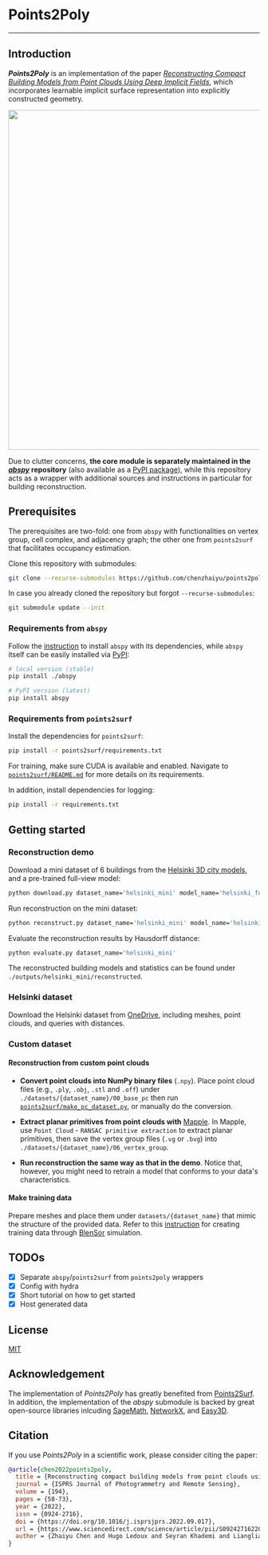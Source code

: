 # Points2Poly

-----------

## Introduction

***Points2Poly*** is an implementation of the paper [*Reconstructing Compact Building Models from Point Clouds Using Deep Implicit Fields*](https://www.sciencedirect.com/science/article/pii/S0924271622002611), which incorporates learnable implicit surface representation into explicitly constructed geometry.

<p align="center">
<img src="https://raw.githubusercontent.com/chenzhaiyu/points2poly/master/docs/images/teaser.png" width="680"/>
</p>

Due to clutter concerns, **the core module is separately maintained in the [*abspy*](https://github.com/chenzhaiyu/abspy) repository** (also available as a [PyPI package](https://pypi.org/project/abspy/)), while this repository acts as a wrapper with additional sources and instructions in particular for building reconstruction.

## Prerequisites

The prerequisites are two-fold: one from `abspy` with functionalities on vertex group, cell complex, and adjacency graph; the other one from `points2surf` that facilitates occupancy estimation.

Clone this repository with submodules:
```bash
git clone --recurse-submodules https://github.com/chenzhaiyu/points2poly
```

In case you already cloned the repository but forgot `--recurse-submodules`:
```bash
git submodule update --init
```

### Requirements from `abspy` 

Follow the [instruction](https://github.com/chenzhaiyu/abspy#installation) to install `abspy` with its dependencies, while `abspy` itself can be easily installed via [PyPI](https://pypi.org/project/abspy/):
```bash
# local version (stable)
pip install ./abspy

# PyPI version (latest)
pip install abspy
```

###  Requirements from `points2surf`

Install the dependencies for `points2surf`:

```bash
pip install -r points2surf/requirements.txt
```

For training, make sure CUDA is available and enabled.
Navigate to [`points2surf/README.md`](https://github.com/ErlerPhilipp/points2surf) for more details on its requirements.

In addition, install dependencies for logging:

```bash
pip install -r requirements.txt
```

## Getting started

### Reconstruction demo 

Download a mini dataset of 6 buildings from the [Helsinki 3D city models](https://kartta.hel.fi/3d/), and a pre-trained full-view model:

```bash
python download.py dataset_name='helsinki_mini' model_name='helsinki_fullview'
```

Run reconstruction on the mini dataset:
```bash
python reconstruct.py dataset_name='helsinki_mini' model_name='helsinki_fullview'
```

Evaluate the reconstruction results by Hausdorff distance:

```bash
python evaluate.py dataset_name='helsinki_mini'
```

The reconstructed building models and statistics can be found under `./outputs/helsinki_mini/reconstructed`.

### Helsinki dataset

Download the Helsinki dataset from [OneDrive](https://1drv.ms/f/s!AseUjD457t0Sgtptq5PZlrPBwu8N_A?e=mvtSrw), including meshes, point clouds, and queries with distances.

### Custom dataset

#### Reconstruction from custom point clouds

* **Convert point clouds into NumPy binary files** (`.npy`). Place point cloud files (e.g., `.ply`, `.obj`, `.stl` and `.off`) under `./datasets/{dataset_name}/00_base_pc` then run [`points2surf/make_pc_dataset.py`](https://github.com/ErlerPhilipp/points2surf/blob/master/make_pc_dataset.py), or manually do the conversion.

* **Extract planar primitives from point clouds with** [Mapple](https://github.com/LiangliangNan/Easy3D/releases/tag/v2.5.2). In Mapple, use `Point Cloud` - `RANSAC primitive extraction` to extract planar primitives, then save the vertex group files (`.vg` or `.bvg`) into `./datasets/{dataset_name}/06_vertex_group`.

* **Run reconstruction the same way as that in the demo**. Notice that, however, you might need to retrain a model that conforms to your data's characteristics.

#### Make training data

Prepare meshes and place them under `datasets/{dataset_name}` that mimic the structure of the provided data. Refer to this [instruction](https://github.com/ErlerPhilipp/points2surf#make-your-own-datasets) for creating training data through [BlenSor](https://www.blensor.org/) simulation. 

## TODOs

- [x] Separate `abspy`/`points2surf` from `points2poly` wrappers
- [x] Config with hydra
- [x] Short tutorial on how to get started
- [x] Host generated data

## License

[MIT](https://raw.githubusercontent.com/chenzhaiyu/points2poly/main/LICENSE)

## Acknowledgement
The implementation of *Points2Poly* has greatly benefited from [Points2Surf](https://github.com/ErlerPhilipp/points2surf). In addition, the implementation of the *abspy* submodule is backed by great open-source libraries inlcuding [SageMath](https://www.sagemath.org/), [NetworkX](https://networkx.org/), and [Easy3D](https://github.com/LiangliangNan/Easy3D).

## Citation

If you use *Points2Poly* in a scientific work, please consider citing the paper:

```bibtex
@article{chen2022points2poly,
  title = {Reconstructing compact building models from point clouds using deep implicit fields},
  journal = {ISPRS Journal of Photogrammetry and Remote Sensing},
  volume = {194},
  pages = {58-73},
  year = {2022},
  issn = {0924-2716},
  doi = {https://doi.org/10.1016/j.isprsjprs.2022.09.017},
  url = {https://www.sciencedirect.com/science/article/pii/S0924271622002611},
  author = {Zhaiyu Chen and Hugo Ledoux and Seyran Khademi and Liangliang Nan}
}
```

